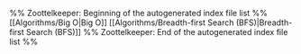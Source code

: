 %% Zoottelkeeper: Beginning of the autogenerated index file list  %%
 [[Algorithms/Big O|Big O]]
 [[Algorithms/Breadth-first Search (BFS)|Breadth-first Search (BFS)]]
%% Zoottelkeeper: End of the autogenerated index file list  %%
